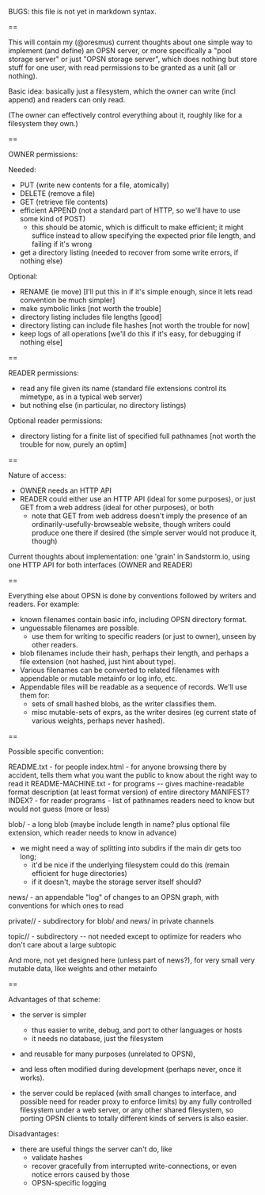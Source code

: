 BUGS: this file is not yet in markdown syntax.

==

This will contain my (@oresmus) current thoughts about one simple way to implement (and define) an OPSN server,
or more specifically a "pool storage server" or just "OPSN storage server",
which does nothing but store stuff for one user, with read permissions to be granted as a unit (all or nothing).

Basic idea: basically just a filesystem, which the owner can write (incl append) and readers can only read.

(The owner can effectively control everything about it, roughly like for a filesystem they own.)

==

OWNER permissions:

Needed:
- PUT (write new contents for a file, atomically)
- DELETE (remove a file)
- GET (retrieve file contents)
- efficient APPEND (not a standard part of HTTP, so we'll have to use some kind of POST)
  - this should be atomic, which is difficult to make efficient;
    it might suffice instead to allow specifying the expected prior file length, and failing if it's wrong
- get a directory listing (needed to recover from some write errors, if nothing else)

Optional:
- RENAME (ie move) [I'll put this in if it's simple enough, since it lets read convention be much simpler]
- make symbolic links [not worth the trouble]
- directory listing includes file lengths [good]
- directory listing can include file hashes [not worth the trouble for now]
- keep logs of all operations [we'll do this if it's easy, for debugging if nothing else]

==

READER permissions:
- read any file given its name
  (standard file extensions control its mimetype, as in a typical web server)
- but nothing else (in particular, no directory listings)

Optional reader permissions:
- directory listing for a finite list of specified full pathnames [not worth the trouble for now, purely an optim]

==

Nature of access:
- OWNER needs an HTTP API
- READER could either use an HTTP API (ideal for some purposes), or just GET from a web address (ideal for other purposes), or both
  - note that GET from web address doesn't imply the presence of an ordinarily-usefully-browseable website,
    though writers could produce one there if desired (the simple server would not produce it, though)

Current thoughts about implementation: one 'grain' in Sandstorm.io, using one HTTP API for both interfaces (OWNER and READER)

==

Everything else about OPSN is done by conventions followed by writers and readers.
For example:
- known filenames contain basic info, including OPSN directory format.
- unguessable filenames are possible.
  - use them for writing to specific readers (or just to owner), unseen by other readers.
- blob filenames include their hash, perhaps their length, and perhaps a file extension (not hashed, just hint about type).
- Various filenames can be converted to related filenames with appendable or mutable metainfo or log info, etc.
- Appendable files will be readable as a sequence of records.
  We'll use them for:
  - sets of small hashed blobs, as the writer classifies them.
  - misc mutable-sets of exprs, as the writer desires (eg current state of various weights, perhaps never hashed).

==

Possible specific convention:

README.txt - for people
index.html - for anyone browsing there by accident, tells them what you want the public to know about the right way to read it
README-MACHINE.txt - for programs -- gives machine-readable format description (at least format version) of entire directory
MANIFEST? INDEX? - for reader programs - list of pathnames readers need to know but would not guess (more or less)

blob/<hash> - a long blob (maybe include length in name? plus optional file extension, which reader needs to know in advance)
- we might need a way of splitting into subdirs if the main dir gets too long;
  - it'd be nice if the underlying filesystem could do this (remain efficient for huge directories)
  - if it doesn't, maybe the storage server itself should?

news/<date or uuid or nickname> - an appendable "log" of changes to an OPSN graph, with conventions for which ones to read

private/<unguessable>/ - subdirectory for blob/ and news/ in private channels

topic/<name>/ - subdirectory -- not needed except to optimize for readers who don't care about a large subtopic

And more, not yet designed here (unless part of news?), for very small very mutable data, like weights and other metainfo

==

Advantages of that scheme:
- the server is simpler
  - thus easier to write, debug, and port to other languages or hosts
  - it needs no database, just the filesystem
- and reusable for many purposes (unrelated to OPSN),
- and less often modified during development (perhaps never, once it works).

- the server could be replaced (with small changes to interface, and possible need for reader proxy to enforce limits)
  by any fully controlled filesystem under a web server,
  or any other shared filesystem,
  so porting OPSN clients to totally different kinds of servers is also easier.

Disadvantages:
- there are useful things the server can't do, like
  - validate hashes
  - recover gracefully from interrupted write-connections, or even notice errors caused by those
  - OPSN-specific logging


